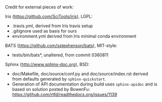 Credit for external pieces of work:

Iris (https://github.com/SciTools/iris), LGPL:
  - .travis.yml, derived from Iris travis setup
  - .gitignore used as basis for ours
  - environment.yml derived from Iris minimal conda environment

BATS (https://github.com/sstephenson/bats), MIT-style:
  - tests/bin/bats\*, unaltered, from commit 0360811

Sphinx (http://www.sphinx-doc.org), BSD:
  - doc/Makefile, doc/source/conf.py and doc/source/index.rst derived
    from defaults generated by `sphinx-quickstart`.
  - Generation of API documentation during build uses
    `sphinx-apidoc` and is based on solution posted by BowenFu:
    https://github.com/rtfd/readthedocs.org/issues/1139
